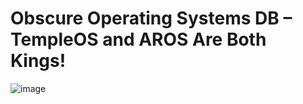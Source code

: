 # Obscure Operating Systems DB – TempleOS and AROS Are Both Kings!

![image](https://github.com/user-attachments/assets/1fbf9fd8-272b-4587-a860-3effb3b9d95b)
